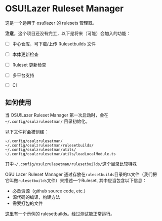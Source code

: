 # OSU!Lazer Ruleset Manager

这是一个适用于 osu!lazer 的 rulesets 管理器。

**注意**，这个项目还没有完工，以下是将来（可能）会加入的功能：

- [ ] 中心仓库，可下载/上传 Rulesetbuilds 文件
- [ ] 本体更新检查
- [ ] Ruleset 更新检查
- [ ] 多平台支持
- [ ] CI


## 如何使用

当 OSU!Lazer Ruleset Manager 第一次启动时，会在 `~/.config/osulzrulesetman/` 目录初始化。

以下文件将会被创建：

```text
~/.config/osulzrulesetman/
~/.config/osulzrulesetman/rulesetbuilds/
~/.config/osulzrulesetman/utils/
~/.config/osulzrulesetman/utils/loadLocalModule.ts
```

其中`~/.config/osulzrulesetman/rulesetbuilds/`这个目录比较特殊

OSU Lazer Ruleset Manager 通过存放在`rulesetbuilds`目录的ts文件（我们把它叫做`rulesetbuilds`文件）来描述一个Ruleset, 其中应当包含以下信息：

- 必备资源（github source code, etc.）
- 源代码的编译，构建方法
- 需要打包的文件

[这里](src/examples/LLin.ts)有一个示例的 rulesetbuilds。经过测试能正常运行。
